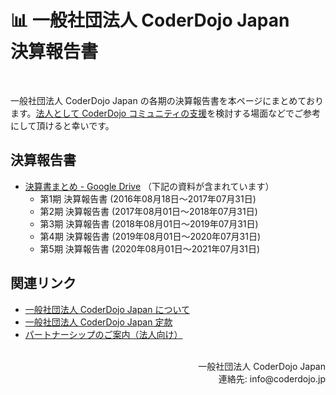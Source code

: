 # 📊 一般社団法人 CoderDojo Japan <br>決算報告書
<br>

一般社団法人 CoderDojo Japan の各期の決算報告書を本ページにまとめております。[法人として CoderDojo コミュニティの支援](/partnership)を検討する場面などでご参考にして頂けると幸いです。

## 決算報告書

- [決算書まとめ - Google Drive](https://drive.google.com/drive/folders/1O9H2WJOR1NBcSSLlOiXqMwbUrkKscsX4) （下記の資料が含まれています）
  - 第1期 決算報告書 (2016年08月18日〜2017年07月31日)
  - 第2期 決算報告書 (2017年08月01日〜2018年07月31日)
  - 第3期 決算報告書 (2018年08月01日〜2019年07月31日)
  - 第4期 決算報告書 (2019年08月01日〜2020年07月31日)
  - 第5期 決算報告書 (2020年08月01日〜2021年07月31日)

## 関連リンク

- [一般社団法人 CoderDojo Japan について](/about-coderdojo-japan)
- [一般社団法人 CoderDojo Japan 定款](/teikan)
- [パートナーシップのご案内（法人向け）](/partnership)


<br>
<div align="right">
一般社団法人 CoderDojo Japan<br>
連絡先: info@coderdojo.jp
</div>
